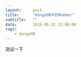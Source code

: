 ```yaml
---
layout:     post
title:      "mongoDB中的Number"
subtitle:   ""
date:       2016-06-22 12:00:00
tags:
    - mongoDB
---
```


测试一下